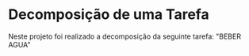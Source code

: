 # Decomposição de uma Tarefa
Neste projeto foi realizado a decomposição da seguinte tarefa: "BEBER AGUA"
